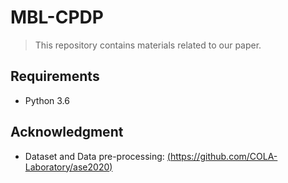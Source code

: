 # MBL-CPDP

> This repository contains materials related to our paper.

## Requirements

- Python 3.6


## Acknowledgment

- Dataset and Data pre-processing: [(https://github.com/COLA-Laboratory/ase2020)](https://github.com/COLA-Laboratory/ase2020)
